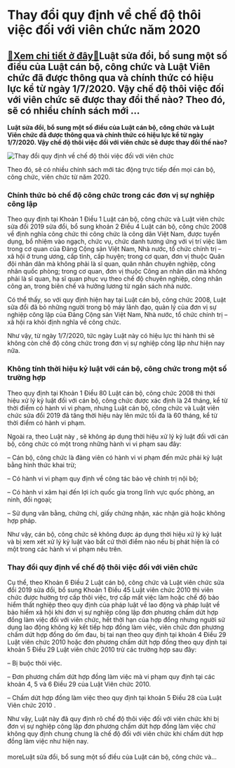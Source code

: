 Thay đổi quy định về chế độ thôi việc đối với viên chức năm 2020
================================================================

[:gift:Xem chi tiết ở đây:gift:](https://hddtvn.com/thay-doi-quy-dinh-ve-che-do-thoi-viec-doi-voi-vien-chuc-nam-2020/)Luật sửa đổi, bổ sung một số điều của Luật cán bộ, công chức và Luật Viên chức đã được thông qua và chính thức có hiệu lực kể từ ngày 1/7/2020. Vậy chế độ thôi việc đối với viên chức sẽ được thay đổi thế nào? Theo đó, sẽ có nhiều chính sách mới …
------------------------------------------------------------------------------------------------------------------------------------------------------------------------------------------------------------------------------------------------------

**Luật sửa đổi, bổ sung một số điều của Luật cán bộ, công chức và Luật Viên chức đã được thông qua và chính thức có hiệu lực kể từ ngày 1/7/2020. Vậy chế độ thôi việc đối với viên chức sẽ được thay đổi thế nào?**


![Thay đổi quy định về chế độ thôi việc đối với viên chức](https://hddtvn.com/wp-content/uploads/2021/01/NHAN-VIEN-van-phong.jpg)


Theo đó, sẽ có nhiều chính sách mới tác động trực tiếp đến mọi cán bộ, công chức, viên chức từ năm 2020.


### **Chính thức bỏ chế độ công chức trong các đơn vị sự nghiệp công lập**


Theo quy định tại Khoản 1 Điều 1 Luật cán bộ, công chức và Luật viên chức sửa đổi 2019 sửa đổi, bổ sung khoản 2 Điều 4 Luật cán bộ, công chức 2008 về định nghĩa công chức thì công chức là công dân Việt Nam, được tuyển dụng, bổ nhiệm vào ngạch, chức vụ, chức danh tương ứng với vị trí việc làm trong cơ quan của Đảng Cộng sản Việt Nam, Nhà nước, tổ chức chính trị – xã hội ở trung ương, cấp tỉnh, cấp huyện; trong cơ quan, đơn vị thuộc Quân đội nhân dân mà không phải là sĩ quan, quân nhân chuyên nghiệp, công nhân quốc phòng; trong cơ quan, đơn vị thuộc Công an nhân dân mà không phải là sĩ quan, hạ sĩ quan phục vụ theo chế độ chuyên nghiệp, công nhân công an, trong biên chế và hưởng lương từ ngân sách nhà nước.


Có thể thấy, so với quy định hiện hay tại Luật cán bộ, công chức 2008, Luật sửa đổi đã bỏ những người trong bộ máy lãnh đạo, quản lý của đơn vị sự nghiệp công lập của Đảng Cộng sản Việt Nam, Nhà nước, tổ chức chính trị – xã hội ra khỏi định nghĩa về công chức.


Như vậy, từ ngày 1/7/2020, tức ngày Luật này có hiệu lực thi hành thì sẽ không còn chế độ công chức trong đơn vị sự nghiệp công lập như hiện nay nữa.


### **Không tính thời hiệu kỷ luật với cán bộ, công chức trong một số trường hợp**


Theo quy định tại Khoản 1 Điều 80 Luật cán bộ, công chức 2008 thì thời hiệu xử lý kỷ luật đối với cán bộ, công chức được xác định là 24 tháng, kể từ thời điểm có hành vi vi phạm, nhưng Luật cán bộ, công chức và Luật viên chức sửa đổi 2019 đã tăng thời hiệu này lên mức tối đa là 60 tháng, kể từ thời điểm có hành vi phạm.


Ngoài ra, theo Luật này , sẽ không áp dụng thời hiệu xử lý kỷ luật đối với cán bộ, công chức có một trong những hành vi vi phạm sau đây:


– Cán bộ, công chức là đảng viên có hành vi vi phạm đến mức phải kỷ luật bằng hình thức khai trừ;


– Có hành vi vi phạm quy định về công tác bảo vệ chính trị nội bộ;


– Có hành vi xâm hại đến lợi ích quốc gia trong lĩnh vực quốc phòng, an ninh, đối ngoại;


– Sử dụng văn bằng, chứng chỉ, giấy chứng nhận, xác nhận giả hoặc không hợp pháp.


Như vậy, cán bộ, công chức sẽ không được áp dụng thời hiệu xử lý kỷ luật và bị xem xét xử lý kỷ luật vào bất cứ thời điểm nào nếu bị phát hiện là có một trong các hành vi vi phạm nêu trên.


### **Thay đổi quy định về chế độ thôi việc đối với viên chức**


Cụ thể, theo Khoản 6 Điều 2 Luật cán bộ, công chức và Luật viên chức sửa đổi 2019 sửa đổi, bổ sung Khoản 1 Điều 45 Luật viên chức 2010 thì viên chức được hưởng trợ cấp thôi việc, trợ cấp mất việc làm hoặc chế độ bảo hiểm thất nghiệp theo quy định của pháp luật về lao động và pháp luật về bảo hiểm xã hội khi đơn vị sự nghiệp công lập đơn phương chấm dứt hợp đồng làm việc đối với viên chức, hết thời hạn của hợp đồng nhưng người sử dụng lao động không ký kết tiếp hợp đồng làm việc, viên chức đơn phương chấm dứt hợp đồng do ốm đau, bị tai nạn theo quy định tại khoản 4 Điều 29 Luật viên chức 2010 hoặc đơn phương chấm dứt hợp đồng theo quy định tại khoản 5 Điều 29 Luật viên chức 2010 trừ các trường hợp sau đây:


– Bị buộc thôi việc.


– Đơn phương chấm dứt hợp đồng làm việc mà vi phạm quy định tại các khoản 4, 5 và 6 Điều 29 của Luật Viên chức 2010.


– Chấm dứt hợp đồng làm việc theo quy định tại khoản 5 Điều 28 của Luật Viên chức 2010 .


Như vậy, Luật này đã quy định rõ chế độ thôi việc đối với viên chức khi bị đơn vị sự nghiệp công lập đơn phương chấm dứt hợp đồng làm việc chứ không quy định chung chung là chế độ đối với viên chức khi chấm dứt hợp đồng làm việc như hiện nay.


#### 


moreLuật sửa đổi, bổ sung một số điều của Luật cán bộ, công chức và…

